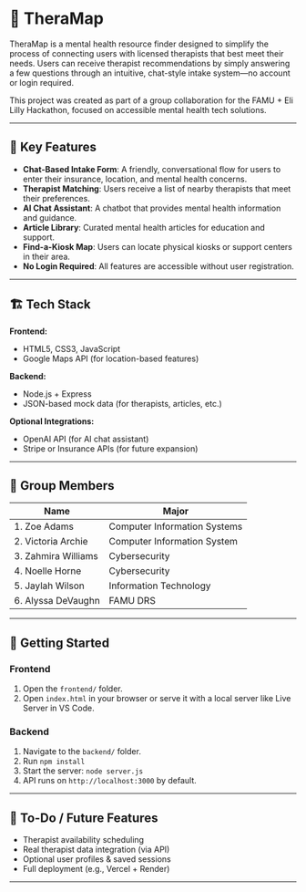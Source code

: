 # 🧠 TheraMap

TheraMap is a mental health resource finder designed to simplify the process of connecting users with licensed therapists that best meet their needs. Users can receive therapist recommendations by simply answering a few questions through an intuitive, chat-style intake system—no account or login required.

This project was created as part of a group collaboration for the FAMU + Eli Lilly Hackathon, focused on accessible mental health tech solutions.

---

## 🌟 Key Features

- **Chat-Based Intake Form**: A friendly, conversational flow for users to enter their insurance, location, and mental health concerns.
- **Therapist Matching**: Users receive a list of nearby therapists that meet their preferences.
- **AI Chat Assistant**: A chatbot that provides mental health information and guidance.
- **Article Library**: Curated mental health articles for education and support.
- **Find-a-Kiosk Map**: Users can locate physical kiosks or support centers in their area.
- **No Login Required**: All features are accessible without user registration.

---

## 🏗️ Tech Stack

**Frontend:**
- HTML5, CSS3, JavaScript
- Google Maps API (for location-based features)

**Backend:**
- Node.js + Express
- JSON-based mock data (for therapists, articles, etc.)

**Optional Integrations:**
- OpenAI API (for AI chat assistant)
- Stripe or Insurance APIs (for future expansion)

---

## 👥 Group Members

| Name | Major |
|------|-------|
| 1. Zoe Adams | Computer Information Systems |
| 2. Victoria Archie | Computer Information System |
| 3. Zahmira Williams | Cybersecurity |
| 4. Noelle Horne | Cybersecurity |
| 5. Jaylah Wilson | Information Technology |
| 6. Alyssa DeVaughn | FAMU DRS |

---

## 🚀 Getting Started

### Frontend
1. Open the `frontend/` folder.
2. Open `index.html` in your browser or serve it with a local server like Live Server in VS Code.

### Backend
1. Navigate to the `backend/` folder.
2. Run `npm install`
3. Start the server: `node server.js`
4. API runs on `http://localhost:3000` by default.

---

## 📌 To-Do / Future Features

- Therapist availability scheduling
- Real therapist data integration (via API)
- Optional user profiles & saved sessions
- Full deployment (e.g., Vercel + Render)

---

